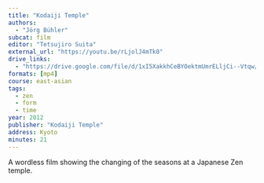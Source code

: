 ```yaml
---
title: "Kodaiji Temple"
authors:
  - "Jörg Bühler"
subcat: film
editor: "Tetsujiro Suita"
external_url: "https://youtu.be/rLjolJ4mTk0"
drive_links:
  - "https://drive.google.com/file/d/1xI5XakkhCeBYOektmUmrELljCi--Vtqw/view?usp=drivesdk"
formats: [mp4]
course: east-asian
tags:
  - zen
  - form
  - time
year: 2012
publisher: "Kodaiji Temple"
address: Kyoto
minutes: 21
---
```


A wordless film showing the changing of the seasons at a Japanese Zen temple.
